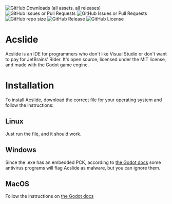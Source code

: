 ![GitHub Downloads (all assets, all releases)](https://img.shields.io/github/downloads/DDAN-17/Acslide/total)
![GitHub Issues or Pull Requests](https://img.shields.io/github/issues/DDAN-17/Acslide)
![GitHub Issues or Pull Requests](https://img.shields.io/github/issues-closed/DDAN-17/Acslide)
![GitHub repo size](https://img.shields.io/github/repo-size/DDAN-17/Acslide)
![GitHub Release](https://img.shields.io/github/v/release/DDAN-17/Acslide)
![GitHub License](https://img.shields.io/github/license/DDAN-17/Acslide)

# Acslide

Acslide is an IDE for programmers who don't like Visual Studio or don't want to pay for JetBrains' Rider. It's open source, licensed under the MIT license, and made with the Godot game engine.

# Installation

To install Acslide, download the correct file for your operating system and follow the instructions:

## Linux

Just run the file, and it should work.

## Windows

Since the .exe has an embedded PCK, according to [the Godot docs](https://docs.godotengine.org/en/stable/tutorials/export/exporting_for_windows.html#code-signing) some antivirus programs will flag Acslide as malware, but you can ignore them.

## MacOS

Follow the instructions on [the Godot docs](https://docs.godotengine.org/en/stable/tutorials/export/running_on_macos.html#running-godot-apps-on-macos)
